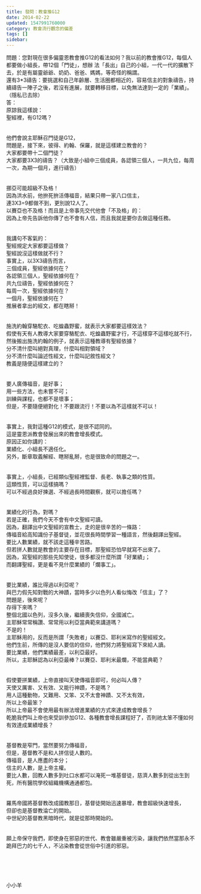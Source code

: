 ```yaml
---
title: 發問：教會推G12
date: 2014-02-22
updated: 1547991760000
category: 教會流行觀念的偏差
tags: []
sidebar: 
---
```


<p>問題：您對現在很多偏靈恩教會推G12的看法如何？我以前的教會推G12，每個人都要做小組長，帶12個「門徒」，想辦 法「長出」自己的小組，一代一代的擴散下去，於是有屬靈爺爺、奶奶、爸爸、媽媽，等奇怪的稱謂。<br/>還有3*3禱告：要挑選和自己年齡層、生活圈都相近的，容易信主的對象禱告，持續禱告一陣子之後，若沒有進展，就要轉移目標，以免無法達到一定的「業績」。<br/>（隱私已去除）<br/><!--more-->答：<br/>原諒我這樣說：<br/>聖經裡，有G12嗎？<br/><br/><br/>他們會說主耶穌召門徒是G12，<br/>問題是，接下來，彼得、約翰、保羅，就是這樣建立教會的？<br/>大家都要帶十二個門徒？<br/>大家都要3X3的禱告？（大致是小組中三個成員，各認領三個人，一共九位，每周一次，為期一個月，進行禱告）<br/><br/><br/>挪亞可能超級不及格！<br/>因為洪水前，他拚死拚活傳福音，結果只帶一家八口信主，<br/>連3X3=9都做不到，更別說12人了。<br/>以賽亞也不及格！而且是上帝事先交代他會「不及格」的：<br/>因為上帝先告訴他你傳了也不會有人信，而且我就是要你去做這種任務。<br/><br/><br/>我講句不客氣的：<br/>聖經規定大家都要這樣做？<br/>聖經說沒這樣做就不行？<br/>事實上，以3X3禱告而言，<br/>三個成員，聖經依據何在？<br/>各認領三個人，聖經依據何在？<br/>共九位禱告，聖經依據何在？<br/>每周一次，聖經依據何在？<br/>一個月，聖經依據何在？<br/>推展者拿出的經文，都在瞎掰！<br/><br/><br/>施洗約翰穿駱駝衣、吃蝗蟲野蜜，就表示大家都要這樣效法？<br/>假使有天有人教導大家要穿駱駝衣、吃蝗蟲野蜜才行，不這樣穿不這樣吃就不行，然後搬出施洗約翰的例子，就表示這種教導有聖經依據？<br/>分不清什麼叫絕對真理，什麼叫相對領域？<br/>分不清什麼叫論述性經文，什麼叫記敘性經文？<br/>教義是隨便這樣建立的？<br/> <br/><br/>要人廣傳福音，是好事；<br/>用一些方法，也未嘗不可；<br/>訓練與課程，也都不是壞事；<br/>但是，不要隨便絕對化！不要跟流行！不要以為不這樣就不可以！<br/> <br/><br/>事實上，我對這種G12的模式，是很不認同的。<br/>這是靈恩派教會發展出來的教會增長模式。<br/>原因正如你講的：<br/>業績化、小組長不適任化。<br/>另外，斷章取義解經、瞎掰亂掰，也是很致命的問題之一。<br/> <br/><br/>事實上，小組長，已經類似聖經裡監督、長老、執事之類的性質。<br/>這類性質，可以這樣搞嗎？<br/>可以不經過良好揀選、不經過長時間觀察，就可以擔任嗎？<br/> <br/><br/>業績化的行為，對嗎？<br/>若是正確，我們今天不會有中文聖經可讀。<br/>因為，翻譯出中文聖經的宣教士，走的是很辛苦的一條路：<br/>傳福音給高知識份子基督徒，並花很長時間學習一種語言，然後翻譯出聖經。<br/>要比人數業績，就不該走這種辛苦路。<br/>但若拼人數就是教會的主要存在目標，那聖經恐怕早就寫不出來了。<br/>因為，寫聖經的那些先知使徒，很多都沒什麼所謂「好業績」；<br/>而翻譯聖經，更是看不見什麼業績的「爛事工」。<br/><br/><br/>要比業績，誰比得過以利亞呢？<br/>與巴力假先知對戰的大神蹟，當時多少以色列人看似悔改「信主」了？<br/>問題是，後來呢？<br/>存得下來嗎？<br/>整個北國以色列，沒多久後，繼續喪失信仰，全國滅亡。<br/>主耶穌常常稱讚、常常用以利亞當典範來講道嗎？<br/>不是的！<br/>主耶穌用的，反而是所謂「失敗者」以賽亞、耶利米寫作的聖經經文。<br/>他們生前，所傳的是沒人要信的信仰，他們努力將聖經寫下來給人讀。<br/>要比業績，他們業績最差，以利亞最好。<br/>所以，主耶穌認為以利亞最棒？以賽亞、耶利米最爛，不能當典範？<br/> <br/><br/>假使要拼業績，上帝直接叫天使傳福音即可，何必叫人傳？<br/>天使又厲害、又有效、又能行神蹟，不是嗎？<br/>用人這種動物，又難用、又笨、又不太會神蹟、又不太有效，<br/>所以上帝最笨？<br/>所以上帝最不會使用最有辦法增進業績的方式來達成教會增長？<br/>乾脆我們叫上帝也來受訓參加G12、各種教會增長課程好了，否則祂太笨不懂如何有效達成業績增長？<br/> <br/><br/>基督教是窄門，當然要努力傳福音，<br/>但是，基督教不是和人拼信徒人數的。<br/>傳福音，是人應盡的本分；<br/>信主的人數，是上帝主權。<br/>要比人數，回教人數多到吐口水都可以淹死一堆基督徒，慈濟人數多到從出生到死，所有醫院學校組織機構通通都包。<br/> <br/><br/>羅馬帝國將基督教改成國教那日，基督徒開始迅速暴增，教會超級快速增長，<br/>但卻也是基督教淪亡的開始。<br/>中世紀的基督教黑暗時代，就是從那時開始的。<br/> <br/><br/>願上帝保守我們，即使身在邪惡的世代、教會雖嚴重被污染，讓我們依然當那永不跪拜巴力的七千人，不沾染教會從世俗中引進的邪惡。<br/> <br/><br/><br/><br/><br/>小小羊<br/><br/><br/><br/><br/><br/><br/></p>
